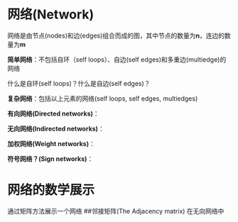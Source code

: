 # 网络(Network)
网络是由节点(nodes)和边(edges)组合而成的图，其中节点的数量为**n**，连边的数量为**m**

**简单网络**：不包括自环（self loops）、自边(self edges)和多重边(multiedge)的网络

什么是自环(self loops)？什么是自边(self edges)？

**复杂网络**：包括以上元素的网络(self loops, self edges, multiedges)

**有向网络(Directed networks)**：

**无向网络(Indirected networks)**：

**加权网络(Weight networks)**：

**符号网络？(Sign networks)**：


# 网络的数学展示
通过矩阵方法展示一个网络
##邻接矩阵(The Adjacency matrix)
在无向网络中

